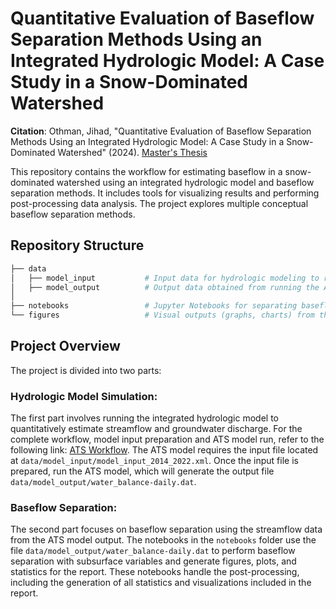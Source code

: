 # Quantitative Evaluation of Baseflow Separation Methods Using an Integrated Hydrologic Model: A Case Study in a Snow-Dominated Watershed

**Citation**: Othman, Jihad, "Quantitative Evaluation of Baseflow Separation Methods Using an Integrated Hydrologic Model: A Case Study in a Snow-Dominated Watershed" (2024). [Master's Thesis](https://digitalcommons.usu.edu/gradreports2023/60/)

This repository contains the workflow for estimating baseflow in a snow-dominated watershed using an integrated hydrologic model and baseflow separation methods. It includes tools for visualizing results and performing post-processing data analysis. The project explores multiple conceptual baseflow separation methods.

## Repository Structure

```bash
├── data       
│   ├── model_input           # Input data for hydrologic modeling to run the ATS model
│   ├── model_output          # Output data obtained from running the ATS model 
│
├── notebooks                 # Jupyter Notebooks for separating baseflow and generating statistics, maps, and figures
└── figures                   # Visual outputs (graphs, charts) from the modeling and analysis
```


## Project Overview

The project is divided into two parts:

### Hydrologic Model Simulation:

The first part involves running the integrated hydrologic model to quantitatively estimate streamflow and groundwater discharge. For the complete workflow, model input preparation and ATS model run, refer to the following link: [ATS Workflow](https://github.com/pinshuai/ats-workflow). The ATS model requires the input file located at `data/model_input/model_input_2014_2022.xml`. Once the input file is prepared, run the ATS model, which will generate the output file `data/model_output/water_balance-daily.dat`. 

### Baseflow Separation:
The second part focuses on baseflow separation using the streamflow data from the ATS model output. The notebooks in the `notebooks` folder use the file `data/model_output/water_balance-daily.dat` to perform baseflow separation with subsurface variables and generate figures, plots, and statistics for the report. These notebooks handle the post-processing, including the generation of all statistics and visualizations included in the report.
